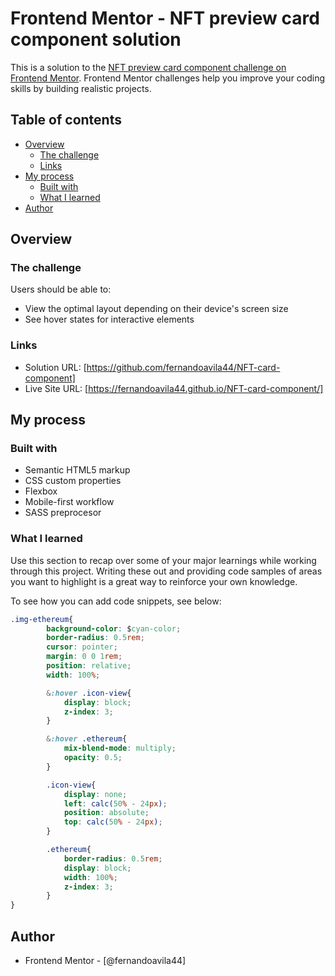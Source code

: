 # Frontend Mentor - NFT preview card component solution

This is a solution to the [NFT preview card component challenge on Frontend Mentor](https://www.frontendmentor.io/challenges/nft-preview-card-component-SbdUL_w0U). Frontend Mentor challenges help you improve your coding skills by building realistic projects. 

## Table of contents

- [Overview](#overview)
  - [The challenge](#the-challenge)
  - [Links](#links)
- [My process](#my-process)
  - [Built with](#built-with)
  - [What I learned](#what-i-learned)
- [Author](#author)


## Overview

### The challenge

Users should be able to:

- View the optimal layout depending on their device's screen size
- See hover states for interactive elements

### Links

- Solution URL: [https://github.com/fernandoavila44/NFT-card-component]
- Live Site URL: [https://fernandoavila44.github.io/NFT-card-component/]

## My process

### Built with

- Semantic HTML5 markup
- CSS custom properties
- Flexbox
- Mobile-first workflow
- SASS preprocesor

### What I learned

Use this section to recap over some of your major learnings while working through this project. Writing these out and providing code samples of areas you want to highlight is a great way to reinforce your own knowledge.

To see how you can add code snippets, see below:


```css
.img-ethereum{
        background-color: $cyan-color;
        border-radius: 0.5rem;
        cursor: pointer;
        margin: 0 0 1rem;
        position: relative;
        width: 100%;

        &:hover .icon-view{
            display: block;
            z-index: 3;
        }

        &:hover .ethereum{
            mix-blend-mode: multiply;
            opacity: 0.5;
        }

        .icon-view{
            display: none;
            left: calc(50% - 24px);
            position: absolute;
            top: calc(50% - 24px);
        }

        .ethereum{
            border-radius: 0.5rem;
            display: block;
            width: 100%;
            z-index: 3;
        }
}
```

## Author

- Frontend Mentor - [@fernandoavila44]

